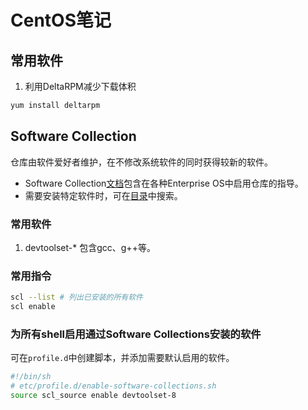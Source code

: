 # CentOS笔记

## 常用软件

1. 利用DeltaRPM减少下载体积

```sh
yum install deltarpm
```

## Software Collection

仓库由软件爱好者维护，在不修改系统软件的同时获得较新的软件。

- Software Collection[文档][]包含在各种Enterprise OS中启用仓库的指导。
- 需要安装特定软件时，可在[目录][]中搜索。

[文档]: https://www.softwarecollections.org/en/docs/
[目录]: https://www.softwarecollections.org/en/scls/

### 常用软件

1. devtoolset-* 包含gcc、g++等。

### 常用指令

```sh
scl --list # 列出已安装的所有软件
scl enable
```

### 为所有shell启用通过Software Collections安装的软件

可在`profile.d`中创建脚本，并添加需要默认启用的软件。

```sh
#!/bin/sh
# etc/profile.d/enable-software-collections.sh
source scl_source enable devtoolset-8
```

